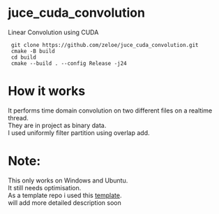 # juce_cuda_convolution
 Linear Convolution using CUDA 
 ```shell
  git clone https://github.com/zeloe/juce_cuda_convolution.git
  cmake -B build
  cd build
  cmake --build . --config Release -j24
```
# How it works
It performs time domain convolution on two different files on a realtime thread. \
They are in project as binary data. \
I used uniformly filter partition using overlap add. 
# Note: 
This only works on Windows and Ubuntu. \
It still needs optimisation. \
As a template repo i used this [template](https://github.com/anthonyalfimov/JUCE-CMake-Plugin-Template/blob/main/CMakeLists.txt).
\
will add more detailed description soon 
